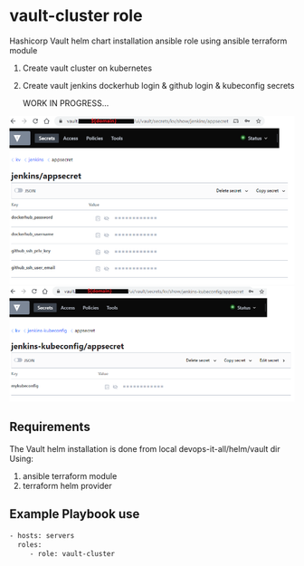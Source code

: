 vault-cluster role
==================

Hashicorp Vault helm chart installation ansible role using ansible terraform module
1) Create vault cluster on kubernetes
2) Create vault jenkins dockerhub login & github login & kubeconfig secrets

    WORK IN PROGRESS...

<img src="../../../images/haproxy-vault-jenkins-appsecret.png" width="600" >
<img src="../../../images/haproxy-vault-jenkins-kubeconfig-appsecret.png" width="600" >

Requirements
------------

The Vault helm installation is done from local devops-it-all/helm/vault dir
Using:
1) ansible terraform module
2) terraform helm provider

Example Playbook use
--------------------
    - hosts: servers
      roles:
         - role: vault-cluster
